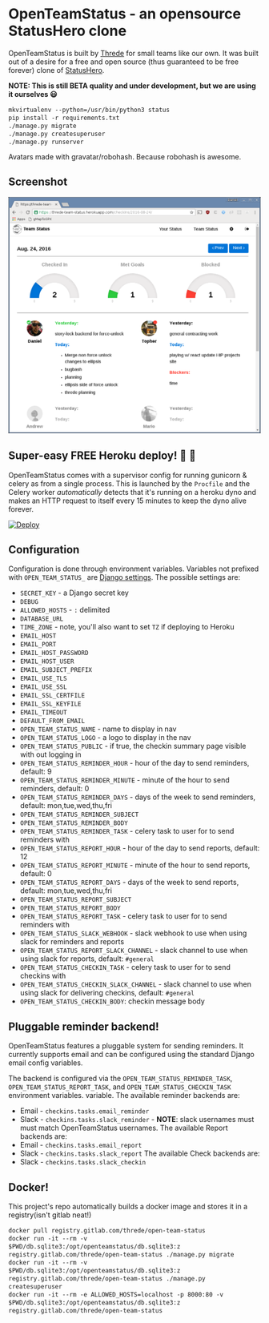 # OpenTeamStatus - an opensource StatusHero clone
OpenTeamStatus is built by [Threde](http://threde.com) for small teams like our
own. It was built out of a desire for a free and open source (thus guaranteed to
be free forever) clone of [StatusHero](http://statushero.com).

**NOTE: This is still BETA quality and under development, but we are using it
ourselves :smiley:**

```
mkvirtualenv --python=/usr/bin/python3 status
pip install -r requirements.txt
./manage.py migrate
./manage.py createsuperuser
./manage.py runserver
```

Avatars made with gravatar/robohash. Because robohash is awesome.

## Screenshot
![screenshot](.screenshot.png)

## Super-easy FREE Heroku deploy! :tada: :100:
OpenTeamStatus comes with a supervisor config for running gunicorn & celery as
from a single process. This is launched by the `Procfile` and the Celery worker
*automatically* detects that it's running on a heroku dyno and makes an HTTP
request to itself every 15 minutes to keep the dyno alive forever.

[![Deploy](https://www.herokucdn.com/deploy/button.svg)](https://heroku.com/deploy)

## Configuration
Configuration is done through environment variables. Variables not prefixed
with `OPEN_TEAM_STATUS_` are
[Django settings](https://docs.djangoproject.com/en/1.9/ref/settings/). The
possible settings are:

 * `SECRET_KEY` - a Django secret key
 * `DEBUG`
 * `ALLOWED_HOSTS` - `:` delimited
 * `DATABASE_URL`
 * `TIME_ZONE` - note, you'll also want to set `TZ` if deploying to Heroku
 * `EMAIL_HOST`
 * `EMAIL_PORT`
 * `EMAIL_HOST_PASSWORD`
 * `EMAIL_HOST_USER`
 * `EMAIL_SUBJECT_PREFIX`
 * `EMAIL_USE_TLS`
 * `EMAIL_USE_SSL`
 * `EMAIL_SSL_CERTFILE`
 * `EMAIL_SSL_KEYFILE`
 * `EMAIL_TIMEOUT`
 * `DEFAULT_FROM_EMAIL`
 * `OPEN_TEAM_STATUS_NAME` - name to display in nav
 * `OPEN_TEAM_STATUS_LOGO` - a logo to display in the nav
 * `OPEN_TEAM_STATUS_PUBLIC` - if true, the checkin summary page visible with
   out logging in
 * `OPEN_TEAM_STATUS_REMINDER_HOUR` - hour of the day to send reminders,
    default: 9
 * `OPEN_TEAM_STATUS_REMINDER_MINUTE` - minute of the hour to send reminders,
    default: 0
 * `OPEN_TEAM_STATUS_REMINDER_DAYS` - days of the week to send reminders,
    default: mon,tue,wed,thu,fri
 * `OPEN_TEAM_STATUS_REMINDER_SUBJECT`
 * `OPEN_TEAM_STATUS_REMINDER_BODY`
 * `OPEN_TEAM_STATUS_REMINDER_TASK` - celery task to user for to send
   reminders with
 * `OPEN_TEAM_STATUS_REPORT_HOUR` - hour of the day to send reports,
    default: 12
 * `OPEN_TEAM_STATUS_REPORT_MINUTE` - minute of the hour to send reports,
    default: 0
 * `OPEN_TEAM_STATUS_REPORT_DAYS` - days of the week to send reports,
    default: mon,tue,wed,thu,fri
 * `OPEN_TEAM_STATUS_REPORT_SUBJECT`
 * `OPEN_TEAM_STATUS_REPORT_BODY`
 * `OPEN_TEAM_STATUS_REPORT_TASK` - celery task to user for to send
   reminders with
 * `OPEN_TEAM_STATUS_SLACK_WEBHOOK` - slack webhook to use when using
   slack for reminders and reports
 * `OPEN_TEAM_STATUS_REPORT_SLACK_CHANNEL` - slack channel to use when using
   slack for reports, default: `#general`
 * `OPEN_TEAM_STATUS_CHECKIN_TASK` - celery task to user for to send
   checkins with
 * `OPEN_TEAM_STATUS_CHECKIN_SLACK_CHANNEL` - slack channel to use when using
   slack for delivering checkins, default: `#general`
 * `OPEN_TEAM_STATUS_CHECKIN_BODY`: checkin message body


## Pluggable reminder backend!
OpenTeamStatus features a pluggable system for sending reminders. It currently
supports email and can be configured using the standard Django email config
variables.

The backend is configured via the `OPEN_TEAM_STATUS_REMINDER_TASK`,
`OPEN_TEAM_STATUS_REPORT_TASK`, and `OPEN_TEAM_STATUS_CHECKIN_TASK`
environment variables.
variable. The available reminder backends are:
 * Email - `checkins.tasks.email_reminder`
 * Slack - `checkins.tasks.slack_reminder` - **NOTE**: slack usernames must
   must match OpenTeamStatus usernames.
The available Report backends are:
 * Email - `checkins.tasks.email_report`
 * Slack - `checkins.tasks.slack_report`
The available Check backends are:
 * Slack - `checkins.tasks.slack_checkin`


## Docker!
This project's repo automatically builds a docker image and stores it in a
registry(isn't gitlab neat!)
```
docker pull registry.gitlab.com/threde/open-team-status
docker run -it --rm -v $PWD/db.sqlite3:/opt/openteamstatus/db.sqlite3:z registry.gitlab.com/threde/open-team-status ./manage.py migrate
docker run -it --rm -v $PWD/db.sqlite3:/opt/openteamstatus/db.sqlite3:z registry.gitlab.com/threde/open-team-status ./manage.py createsuperuser
docker run -it --rm -e ALLOWED_HOSTS=localhost -p 8000:80 -v $PWD/db.sqlite3:/opt/openteamstatus/db.sqlite3:z registry.gitlab.com/threde/open-team-status
```
